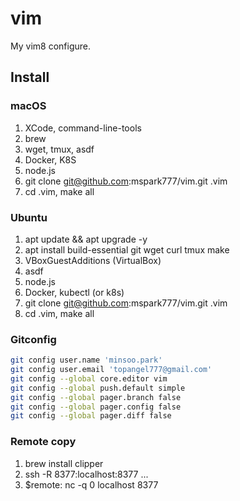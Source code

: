 # vim

My vim8 configure.

## Install

### macOS
1. XCode, command-line-tools
2. brew
3. wget, tmux, asdf
5. Docker, K8S
6. node.js
7. git clone git@github.com:mspark777/vim.git .vim
8. cd .vim, make all

### Ubuntu
1. apt update && apt upgrade -y
2. apt install build-essential git wget curl tmux make
3. VBoxGuestAdditions (VirtualBox)
4. asdf
5. node.js
6. Docker, kubectl (or k8s)
7. git clone git@github.com:mspark777/vim.git .vim
8. cd .vim, make all

### Gitconfig
```sh
git config user.name 'minsoo.park'
git config user.email 'topangel777@gmail.com'
git config --global core.editor vim
git config --global push.default simple
git config --global pager.branch false
git config --global pager.config false
git config --global pager.diff false
```

### Remote copy
1. brew install clipper
2. ssh -R 8377:localhost:8377 ...
3. $remote: nc -q 0 localhost 8377
